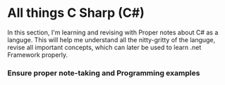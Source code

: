 # All things C Sharp (C#)

In this section, I'm learning and revising with Proper notes about C# as a languge. This will help me understand all the nitty-gritty of the languge, revise all important concepts, which can later be used to learn .net Framework properly.

### Ensure proper note-taking and Programming examples
